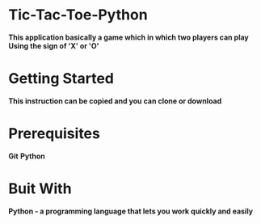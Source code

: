 # Tic-Tac-Toe-Python
**This application basically a game which in which two players can play**
**Using the sign of 'X' or 'O'**
# Getting Started
**This instruction can be copied and you can clone or download** 
# Prerequisites
**Git**
**Python**
# Buit With
**Python - a programming language that lets you work quickly and easily**
